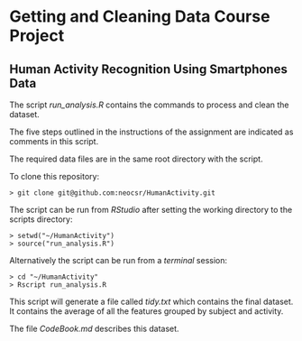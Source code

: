 # Getting and Cleaning Data Course Project

## Human Activity Recognition Using Smartphones Data

The script *run_analysis.R* contains the commands to process and clean the dataset.

The five steps outlined in the instructions of the assignment are indicated as comments in this script.

The required data files are in the same root directory with the script.

To clone this repository:

    > git clone git@github.com:neocsr/HumanActivity.git

The script can be run from *RStudio* after setting the working directory to the scripts directory:
    
    > setwd("~/HumanActivity")
    > source("run_analysis.R")

Alternatively the script can be run from a *terminal* session:

    > cd "~/HumanActivity"
    > Rscript run_analysis.R

This script will generate a file called *tidy.txt* which contains the final dataset. 
It contains the average of all the features grouped by subject and activity.

The file *CodeBook.md* describes this dataset.